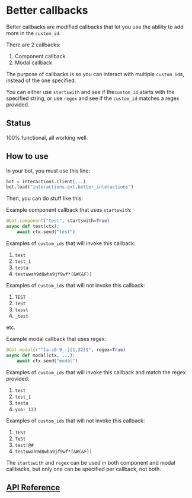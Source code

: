# Better callbacks

Better callbacks are modified callbacks that let you use the ability to add more in the `custom_id`.

There are 2 callbacks:

1. Component callback
2. Modal callback

The purpose of callbacks is so you can interact with multiple `custom_id`s, instead of the one specified.

You can either use `startswith` and see if the`custom_id` starts with the specified string, or use `regex` and see if the `custom_id` matches a regex provided.

## Status

100% functional, all working well.

## How to use

In your bot, you must use this line:

```py
bot = interactions.Client(...)
bot.load("interactions.ext.better_interactions")
```

Then, you can do stuff like this:

Example component callback that uses `startswith`:

```py
@bot.component("test", startswith=True)
async def test(ctx):
    await ctx.send("test")
```

Examples of `custom_ids` that will invoke this callback:

1. `test`
2. `test_1`
3. `testa`
4. `testuwah9d8wha9jf9wf*(&W(&F))`

Examples of `custom_ids` that will not invoke this callback:

1. `TEST`
2. `TeSt`
3. `tesst`
4. `_test`

etc.

Example modal callback that uses regex:

```py
@bot.modal(r"^[a-z0-9_-]{1,32}$", regex=True)
async def modal(ctx, ...):
    await ctx.send("modal")
```

Examples of `custom_ids` that will invoke this callback and match the regex provided:

1. `test`
2. `test_1`
3. `testa`
4. `yoo-_123`

Examples of `custom_ids` that will not invoke this callback:

1. `TEST`
2. `TeSt`
3. `test!@#`
4. `testuwah9d8wha9jf9wf*(&W(&F))`

The `startswith` and `regex` can be used in both component and modal callbacks, but only one can be specified per callback, not both.

## [API Reference](./API-Reference#better-callbacks)
